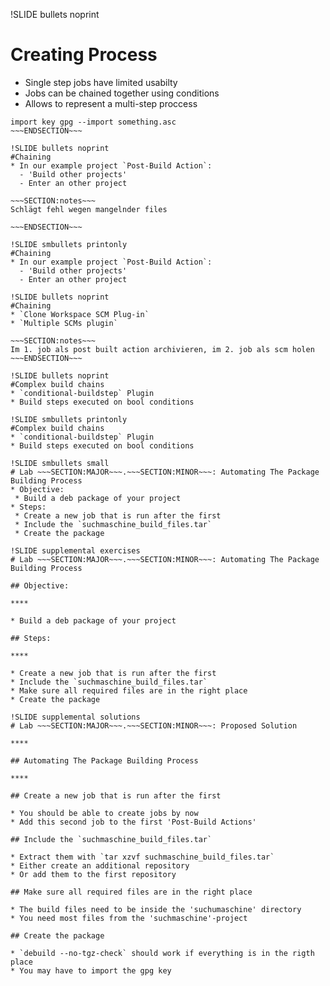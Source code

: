 !SLIDE bullets noprint
# Creating Process
* Single step jobs have limited usabilty
* Jobs can be chained together using conditions
* Allows to represent a multi-step proccess

~~~SECTION:notes~~~
import key gpg --import something.asc
~~~ENDSECTION~~~

!SLIDE bullets noprint
#Chaining
* In our example project `Post-Build Action`:
  - 'Build other projects'
  - Enter an other project

~~~SECTION:notes~~~
Schlägt fehl wegen mangelnder files

~~~ENDSECTION~~~

!SLIDE smbullets printonly
#Chaining
* In our example project `Post-Build Action`:
  - 'Build other projects'
  - Enter an other project

!SLIDE bullets noprint
#Chaining
* `Clone Workspace SCM Plug-in`
* `Multiple SCMs plugin`

~~~SECTION:notes~~~
Im 1. job als post built action archivieren, im 2. job als scm holen
~~~ENDSECTION~~~

!SLIDE bullets noprint
#Complex build chains
* `conditional-buildstep` Plugin
* Build steps executed on bool conditions

!SLIDE smbullets printonly
#Complex build chains
* `conditional-buildstep` Plugin
* Build steps executed on bool conditions

!SLIDE smbullets small
# Lab ~~~SECTION:MAJOR~~~.~~~SECTION:MINOR~~~: Automating The Package Building Process
* Objective:
 * Build a deb package of your project
* Steps:
 * Create a new job that is run after the first
 * Include the `suchmaschine_build_files.tar`
 * Create the package

!SLIDE supplemental exercises
# Lab ~~~SECTION:MAJOR~~~.~~~SECTION:MINOR~~~: Automating The Package Building Process

## Objective:

****

* Build a deb package of your project

## Steps:

****

* Create a new job that is run after the first
* Include the `suchmaschine_build_files.tar`
* Make sure all required files are in the right place
* Create the package

!SLIDE supplemental solutions
# Lab ~~~SECTION:MAJOR~~~.~~~SECTION:MINOR~~~: Proposed Solution

****

## Automating The Package Building Process

****

## Create a new job that is run after the first

* You should be able to create jobs by now
* Add this second job to the first 'Post-Build Actions'

## Include the `suchmaschine_build_files.tar`

* Extract them with `tar xzvf suchmaschine_build_files.tar`
* Either create an additional repository
* Or add them to the first repository

## Make sure all required files are in the right place

* The build files need to be inside the 'suchumaschine' directory
* You need most files from the 'suchmaschine'-project

## Create the package

* `debuild --no-tgz-check` should work if everything is in the rigth place
* You may have to import the gpg key
